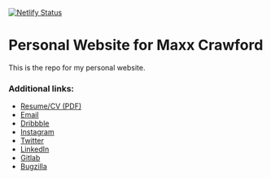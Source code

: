 [![Netlify Status](https://api.netlify.com/api/v1/badges/c601cceb-8179-4a84-908c-f0526c50ca70/deploy-status)](https://app.netlify.com/sites/maxxcrawford/deploys)

# Personal Website for Maxx Crawford

This is the repo for my personal website.

### Additional links: 

- [Resume/CV (PDF)](https://github.com/maxxcrawford/website/raw/master/MaxxCrawford_Resume_2024.pdf)
- [Email](mailto:hello@maxxcrawford.com)
- [Dribbble](https://dribbble.com/woodenwarship)
- [Instagram](https://www.instagram.com/woodenwarship/)
- [Twitter](https://twitter.com/woodenwarship)
- [LinkedIn](https://www.linkedin.com/in/maxx-crawford/)
- [Gitlab](https://www.gitlab.com/maxxcrawford/)
- [Bugzilla](https://bugzilla.mozilla.org/user_profile?user_id=636237)
